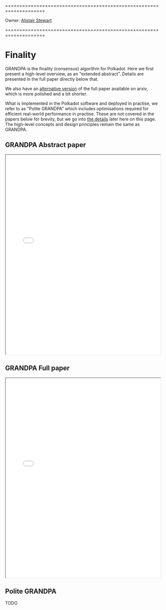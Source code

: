 ====================================================================

Owner: [Alistair Stewart](/research_team_members/alistair.html)

====================================================================

# Finality

GRANDPA is the finality (consensus) algorithm for Polkadot. Here we first
present a high-level overview, as an "extended abstract". Details are presented
in the full paper directly below that.

We also have an [alternative version](https://arxiv.org/abs/2007.01560) of the
full paper available on arxiv, which is more polished and a bit shorter.

What is implemented in the Polkadot software and deployed in practise, we refer
to as "Polite GRANDPA" which includes optimisations required for efficient
real-world performance in practise. These are not covered in the papers below
for brevity, but we go into [the details](#polite-grandpa) later here on this
page. The high-level concepts and design principles remain the same as GRANDPA.

## GRANDPA Abstract paper
<iframe src="../_static/pdfview/viewer.html?file=../pdf/GRANDPAabstract.pdf" width="100%" height="650em"></iframe>

## GRANDPA Full paper
<iframe src="../_static/pdfview/viewer.html?file=../pdf/grandpa.pdf" width="100%" height="650em"></iframe>

## Polite GRANDPA

TODO
